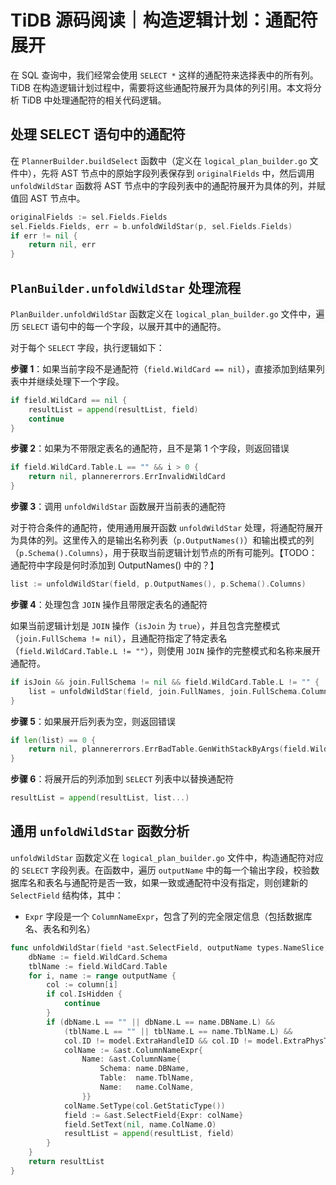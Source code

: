 # TiDB 源码阅读｜构造逻辑计划：通配符展开

在 SQL 查询中，我们经常会使用 `SELECT *` 这样的通配符来选择表中的所有列。TiDB 在构造逻辑计划过程中，需要将这些通配符展开为具体的列引用。本文将分析 TiDB 中处理通配符的相关代码逻辑。

## 处理 SELECT 语句中的通配符

在 `PlannerBuilder.buildSelect` 函数中（定义在 `logical_plan_builder.go` 文件中），先将 AST 节点中的原始字段列表保存到 `originalFields` 中，然后调用 `unfoldWildStar` 函数将 AST 节点中的字段列表中的通配符展开为具体的列，并赋值回 AST 节点中。

```go
originalFields := sel.Fields.Fields
sel.Fields.Fields, err = b.unfoldWildStar(p, sel.Fields.Fields)
if err != nil {
    return nil, err
}
```

## `PlanBuilder.unfoldWildStar` 处理流程

`PlanBuilder.unfoldWildStar` 函数定义在 `logical_plan_builder.go` 文件中，遍历 `SELECT` 语句中的每一个字段，以展开其中的通配符。

对于每个 `SELECT` 字段，执行逻辑如下：

**步骤 1**：如果当前字段不是通配符（`field.WildCard == nil`），直接添加到结果列表中并继续处理下一个字段。

```go
if field.WildCard == nil {
    resultList = append(resultList, field)
    continue
}
```

**步骤 2**：如果为不带限定表名的通配符，且不是第 1 个字段，则返回错误

```go
if field.WildCard.Table.L == "" && i > 0 {
    return nil, plannererrors.ErrInvalidWildCard
}
```

**步骤 3**：调用 `unfoldWildStar` 函数展开当前表的通配符

对于符合条件的通配符，使用通用展开函数 `unfoldWildStar` 处理，将通配符展开为具体的列。这里传入的是输出名称列表（`p.OutputNames()`）和输出模式的列（`p.Schema().Columns`），用于获取当前逻辑计划节点的所有可能列。【TODO：通配符中字段是何时添加到 OutputNames() 中的？】

```go
list := unfoldWildStar(field, p.OutputNames(), p.Schema().Columns)
```

**步骤 4**：处理包含 `JOIN` 操作且带限定表名的通配符

如果当前逻辑计划是 `JOIN` 操作（`isJoin` 为 `true`），并且包含完整模式（`join.FullSchema != nil`），且通配符指定了特定表名（`field.WildCard.Table.L != ""`），则使用 `JOIN` 操作的完整模式和名称来展开通配符。

```go
if isJoin && join.FullSchema != nil && field.WildCard.Table.L != "" {
    list = unfoldWildStar(field, join.FullNames, join.FullSchema.Columns)
}
```

**步骤 5**：如果展开后列表为空，则返回错误

```go
if len(list) == 0 {
    return nil, plannererrors.ErrBadTable.GenWithStackByArgs(field.WildCard.Table)
}
```

**步骤 6**：将展开后的列添加到 `SELECT` 列表中以替换通配符

```go
resultList = append(resultList, list...)
```

## 通用 `unfoldWildStar` 函数分析

`unfoldWildStar` 函数定义在 `logical_plan_builder.go` 文件中，构造通配符对应的 `SELECT` 字段列表。在函数中，遍历 `outputName` 中的每一个输出字段，校验数据库名和表名与通配符是否一致，如果一致或通配符中没有指定，则创建新的 `SelectField` 结构体，其中：

- `Expr` 字段是一个 `ColumnNameExpr`，包含了列的完全限定信息（包括数据库名、表名和列名）

```go
func unfoldWildStar(field *ast.SelectField, outputName types.NameSlice, column []*expression.Column) (resultList []*ast.SelectField) {
	dbName := field.WildCard.Schema
	tblName := field.WildCard.Table
	for i, name := range outputName {
		col := column[i]
		if col.IsHidden {
			continue
		}
		if (dbName.L == "" || dbName.L == name.DBName.L) &&
			(tblName.L == "" || tblName.L == name.TblName.L) &&
			col.ID != model.ExtraHandleID && col.ID != model.ExtraPhysTblID {
			colName := &ast.ColumnNameExpr{
				Name: &ast.ColumnName{
					Schema: name.DBName,
					Table:  name.TblName,
					Name:   name.ColName,
				}}
			colName.SetType(col.GetStaticType())
			field := &ast.SelectField{Expr: colName}
			field.SetText(nil, name.ColName.O)
			resultList = append(resultList, field)
		}
	}
	return resultList
}
```
